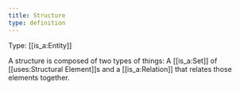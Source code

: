 ```yaml
---
title: Structure
type: definition
---
```


Type: [[is_a:Entity]]

A structure is composed of two types of things: A [[is_a:Set]] of [[uses:Structural Element]]s and a [[is_a:Relation]] that relates those elements together.
